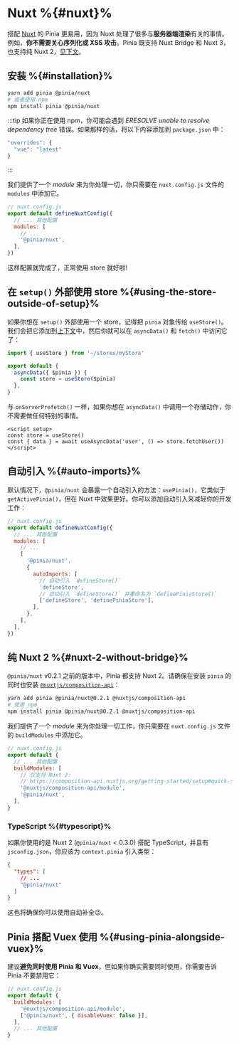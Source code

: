 # Nuxt %{#nuxt}%

<MasteringPiniaLink
  href="https://masteringpinia.com/lessons/ssr-friendly-state"
  title="Learn about SSR best practices"
/>

搭配 [Nuxt](https://nuxt.com/) 的 Pinia 更易用，因为 Nuxt 处理了很多与**服务器端渲染**有关的事情。例如，**你不需要关心序列化或 XSS 攻击**。Pinia 既支持 Nuxt Bridge 和 Nuxt 3，也支持纯 Nuxt 2，[见下文](#nuxt-2-without-bridge)。

## 安装 %{#installation}%

```bash
yarn add pinia @pinia/nuxt
# 或者使用 npm
npm install pinia @pinia/nuxt
```

:::tip
如果你正在使用 npm，你可能会遇到 _ERESOLVE unable to resolve dependency tree_ 错误。如果那样的话，将以下内容添加到 `package.json` 中：

```js
"overrides": {
  "vue": "latest"
}
```

:::

我们提供了一个 _module_ 来为你处理一切，你只需要在 `nuxt.config.js` 文件的 `modules` 中添加它。

```js
// nuxt.config.js
export default defineNuxtConfig({
  // ... 其他配置
  modules: [
    // ...
    '@pinia/nuxt',
  ],
})
```

这样配置就完成了，正常使用 store 就好啦!

## 在 `setup()` 外部使用 store %{#using-the-store-outside-of-setup}%

如果你想在 `setup()` 外部使用一个 store，记得把 `pinia` 对象传给 `useStore()`。我们会把它添加到[上下文](https://nuxtjs.org/docs/2.x/internals-glossary/context)中，然后你就可以在 `asyncData()` 和 `fetch()` 中访问它了：

```js
import { useStore } from '~/stores/myStore'

export default {
  asyncData({ $pinia }) {
    const store = useStore($pinia)
  },
}
```

与 `onServerPrefetch()` 一样，如果你想在 `asyncData()` 中调用一个存储动作，你不需要做任何特别的事情。

```vue
<script setup>
const store = useStore()
const { data } = await useAsyncData('user', () => store.fetchUser())
</script>
```

## 自动引入 %{#auto-imports}%

默认情况下，`@pinia/nuxt` 会暴露一个自动引入的方法：`usePinia()`，它类似于 `getActivePinia()`，但在 Nuxt 中效果更好。你可以添加自动引入来减轻你的开发工作：

```js
// nuxt.config.js
export default defineNuxtConfig({
  // ... 其他配置
  modules: [
    // ...
    [
      '@pinia/nuxt',
      {
        autoImports: [
          // 自动引入 `defineStore()`
          'defineStore',
          // 自动引入 `defineStore()` 并重命名为 `definePiniaStore()`
          ['defineStore', 'definePiniaStore'],
        ],
      },
    ],
  ],
})
```

## 纯 Nuxt 2 %{#nuxt-2-without-bridge}%

`@pinia/nuxt` v0.2.1 之前的版本中，Pinia 都支持 Nuxt 2。请确保在安装 `pinia` 的同时也安装 [`@nuxtjs/composition-api`](https://composition-api.nuxtjs.org/)：

```bash
yarn add pinia @pinia/nuxt@0.2.1 @nuxtjs/composition-api
# 使用 npm
npm install pinia @pinia/nuxt@0.2.1 @nuxtjs/composition-api
```

我们提供了一个 _module_ 来为你处理一切工作，你只需要在 `nuxt.config.js` 文件的 `buildModules` 中添加它。

```js
// nuxt.config.js
export default {
  // ... 其他配置
  buildModules: [
    // 仅支持 Nuxt 2:
    // https://composition-api.nuxtjs.org/getting-started/setup#quick-start
    '@nuxtjs/composition-api/module',
    '@pinia/nuxt',
  ],
}
```

### TypeScript %{#typescript}%

如果你使用的是 Nuxt 2 (`@pinia/nuxt` < 0.3.0) 搭配 TypeScript，并且有 `jsconfig.json`，你应该为 `context.pinia` 引入类型：

```json
{
  "types": [
    // ...
    "@pinia/nuxt"
  ]
}
```

这也将确保你可以使用自动补全😉。

## Pinia 搭配 Vuex 使用 %{#using-pinia-alongside-vuex}%

建议**避免同时使用 Pinia 和 Vuex**，但如果你确实需要同时使用，你需要告诉 Pinia 不要禁用它：

```js
// nuxt.config.js
export default {
  buildModules: [
    '@nuxtjs/composition-api/module',
    ['@pinia/nuxt', { disableVuex: false }],
  ],
  // ... 其他配置
}
```
